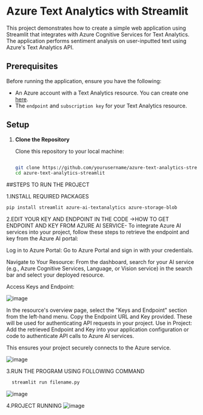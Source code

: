 # Azure Text Analytics with Streamlit

This project demonstrates how to create a simple web application using Streamlit that integrates with Azure Cognitive Services for Text Analytics. The application performs sentiment analysis on user-inputted text using Azure's Text Analytics API.

## Prerequisites

Before running the application, ensure you have the following:

- An Azure account with a Text Analytics resource. You can create one [here](https://portal.azure.com/).
- The `endpoint` and `subscription key` for your Text Analytics resource.

## Setup

1. **Clone the Repository**

   Clone this repository to your local machine:

   ```bash
   
   git clone https://github.com/yourusername/azure-text-analytics-streamlit.git
   cd azure-text-analytics-streamlit
##STEPS TO RUN THE PROJECT

1.INSTALL REQUIRED PACKAGES
 ```bash
pip install streamlit azure-ai-textanalytics azure-storage-blob
  ```

2.EDIT YOUR KEY AND ENDPOINT IN THE CODE
->HOW TO GET ENDPOINT AND KEY FROM AZURE AI SERVICE-
To integrate Azure AI services into your project, follow these steps to retrieve the endpoint and key from the Azure AI portal:

Log in to Azure Portal: Go to Azure Portal and sign in with your credentials.

Navigate to Your Resource: From the dashboard, search for your AI service (e.g., Azure Cognitive Services, Language, or Vision service) in the search bar and select your deployed resource.

Access Keys and Endpoint:

![image](https://github.com/user-attachments/assets/2bc8b692-7092-444e-b76a-262556a3f48d)


In the resource's overview page, select the "Keys and Endpoint" section from the left-hand menu.
Copy the Endpoint URL and Key provided. These will be used for authenticating API requests in your project.
Use in Project: Add the retrieved Endpoint and Key into your application configuration or code to authenticate API calls to Azure AI services.

This ensures your project securely connects to the Azure service.

![image](https://github.com/user-attachments/assets/e5e2bea0-a6eb-42d6-8c39-300419682624)

3.RUN THE PROGRAM USING FOLLOWING COMMAND

 ```bash
   streamlit run filename.py
  ```
![image](https://github.com/user-attachments/assets/53b5382d-774c-49ab-8668-3604f69e023a)

4.PROJECT RUNNING
![image](https://github.com/user-attachments/assets/dee39bf7-c564-4f6e-818a-204fc8a0aff5)



